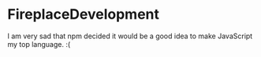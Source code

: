 # FireplaceDevelopment
I am very sad that npm decided it would be a good idea to make JavaScript my top language. :(
